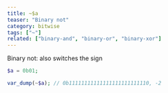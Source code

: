 ```yaml
---
title: ~$a
teaser: "Binary not"
category: bitwise
tags: ["~"]
related: ["binary-and", "binary-or", "binary-xor"]
---
```


Binary not: also switches the sign

```php
$a = 0b01;

var_dump(~$a); // 0b11111111111111111111111110, -2
```
